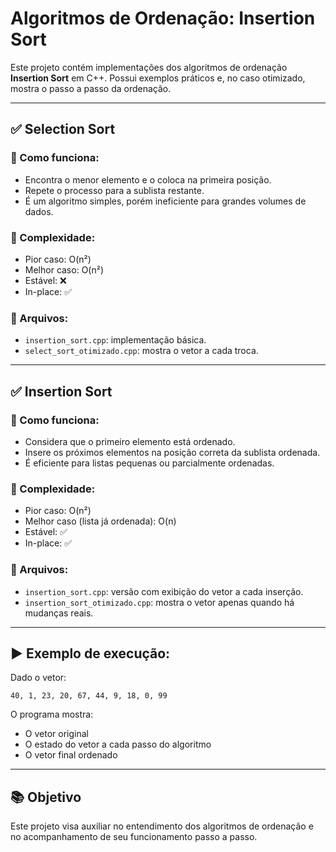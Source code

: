 
# Algoritmos de Ordenação: Insertion Sort

Este projeto contém implementações dos algoritmos de ordenação **Insertion Sort** em C++. Possui exemplos práticos e, no caso otimizado, mostra o passo a passo da ordenação.

---

## ✅ Selection Sort

### 📌 Como funciona:
- Encontra o menor elemento e o coloca na primeira posição.
- Repete o processo para a sublista restante.
- É um algoritmo simples, porém ineficiente para grandes volumes de dados.

### 🔁 Complexidade:
- Pior caso: O(n²)
- Melhor caso: O(n²)
- Estável: ❌
- In-place: ✅

### 📂 Arquivos:
- `insertion_sort.cpp`: implementação básica.
- `select_sort_otimizado.cpp`: mostra o vetor a cada troca.

---

## ✅ Insertion Sort

### 📌 Como funciona:
- Considera que o primeiro elemento está ordenado.
- Insere os próximos elementos na posição correta da sublista ordenada.
- É eficiente para listas pequenas ou parcialmente ordenadas.

### 🔁 Complexidade:
- Pior caso: O(n²)
- Melhor caso (lista já ordenada): O(n)
- Estável: ✅
- In-place: ✅

### 📂 Arquivos:
- `insertion_sort.cpp`: versão com exibição do vetor a cada inserção.
- `insertion_sort_otimizado.cpp`: mostra o vetor apenas quando há mudanças reais.

---

## ▶️ Exemplo de execução:

Dado o vetor:

```
40, 1, 23, 20, 67, 44, 9, 18, 0, 99
```

O programa mostra:

- O vetor original
- O estado do vetor a cada passo do algoritmo
- O vetor final ordenado

---


## 📚 Objetivo

Este projeto visa auxiliar no entendimento dos algoritmos de ordenação e no acompanhamento de seu funcionamento passo a passo.
